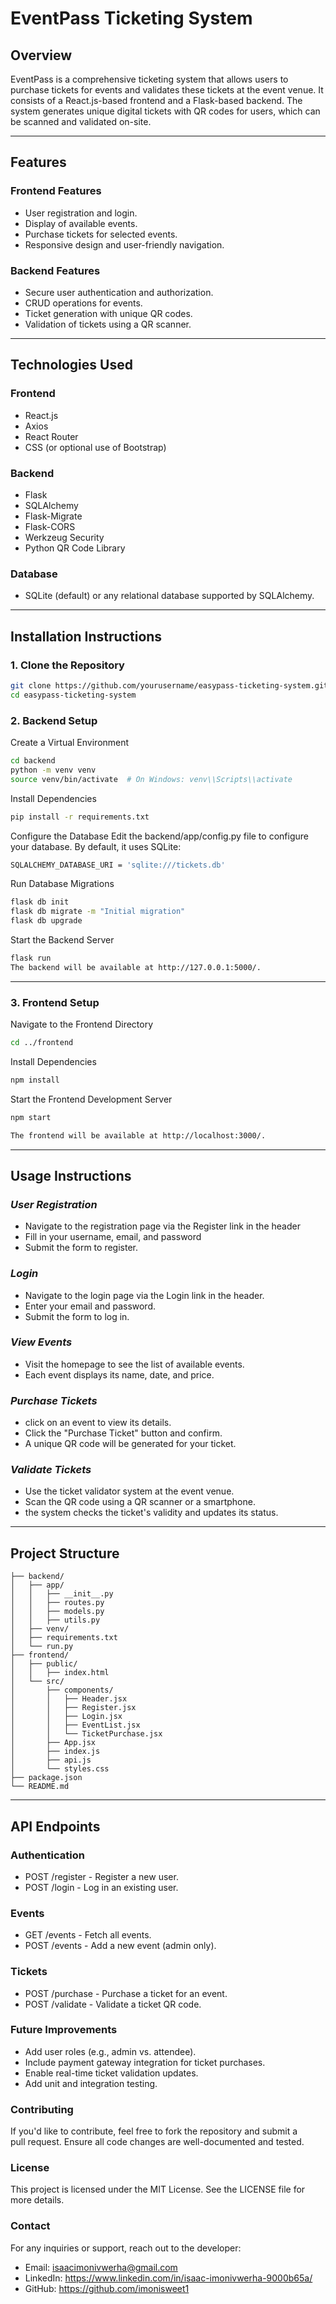 # EventPass Ticketing System
## **Overview**
EventPass is a comprehensive ticketing system that allows users to purchase tickets for events and validates these tickets at the event venue. It consists of a React.js-based frontend and a Flask-based backend. The system generates unique digital tickets with QR codes for users, which can be scanned and validated on-site.

---
## **Features**

### **Frontend Features**
- User registration and login.
- Display of available events.
- Purchase tickets for selected events.
- Responsive design and user-friendly navigation.

### **Backend Features**
- Secure user authentication and authorization.
- CRUD operations for events.
- Ticket generation with unique QR codes.
- Validation of tickets using a QR scanner.

---
## **Technologies Used**

### **Frontend**
- React.js
- Axios
- React Router
- CSS (or optional use of Bootstrap)

### **Backend**
- Flask
- SQLAlchemy
- Flask-Migrate
- Flask-CORS
- Werkzeug Security
- Python QR Code Library

### **Database**
- SQLite (default) or any relational database supported by SQLAlchemy.

---
## **Installation Instructions**

### **1. Clone the Repository**
```bash
git clone https://github.com/yourusername/easypass-ticketing-system.git
cd easypass-ticketing-system
```
### **2. Backend Setup**
Create a Virtual Environment
```bash
cd backend
python -m venv venv
source venv/bin/activate  # On Windows: venv\\Scripts\\activate
```
Install Dependencies
```bash
pip install -r requirements.txt
```
Configure the Database
Edit the backend/app/config.py file to configure your database. By default, it uses SQLite:
```bash
SQLALCHEMY_DATABASE_URI = 'sqlite:///tickets.db'
```
Run Database Migrations
```bash
flask db init
flask db migrate -m "Initial migration"
flask db upgrade
```
Start the Backend Server
```bash
flask run
The backend will be available at http://127.0.0.1:5000/.
```
---
### **3. Frontend Setup**
Navigate to the Frontend Directory
```bash
cd ../frontend
```
Install Dependencies
```bash
npm install
```
Start the Frontend Development Server
```bash
npm start

The frontend will be available at http://localhost:3000/.
```
---
## **Usage Instructions**
### ***User Registration***
- Navigate to the registration page via the Register link in the header
- Fill in your username, email, and password
- Submit the form to register.
### ***Login***
- Navigate to the login page via the Login link in the header.
- Enter your email and password.
- Submit the form to log in.
### ***View Events***
- Visit the homepage to see the list of available events.
- Each event displays its name, date, and price.
### ***Purchase Tickets***
- click on an event to view its details.
- Click the "Purchase Ticket" button and confirm.
- A unique QR code will be generated for your ticket.
### ***Validate Tickets***
- Use the ticket validator system at the event venue.
- Scan the QR code using a QR scanner or a smartphone.
- the system checks the ticket's validity and updates its status.

---
## **Project Structure**
```bashticketing-system/
├── backend/
│   ├── app/
│   │   ├── __init__.py
│   │   ├── routes.py
│   │   ├── models.py
│   │   ├── utils.py
│   ├── venv/
│   ├── requirements.txt
│   └── run.py
├── frontend/
│   ├── public/
│   │   ├── index.html
│   └── src/
│       ├── components/
│       │   ├── Header.jsx
│       │   ├── Register.jsx
│       │   ├── Login.jsx
│       │   ├── EventList.jsx
│       │   └── TicketPurchase.jsx
│       ├── App.jsx
│       ├── index.js
│       ├── api.js
│       └── styles.css
├── package.json
└── README.md
```
---
## **API Endpoints**
### Authentication
- POST /register - Register a new user.
- POST /login - Log in an existing user.
### Events
- GET /events - Fetch all events.
- POST /events - Add a new event (admin only).
### Tickets
- POST /purchase - Purchase a ticket for an event.
- POST /validate - Validate a ticket QR code.
### Future Improvements
- Add user roles (e.g., admin vs. attendee).
- Include payment gateway integration for ticket purchases.
- Enable real-time ticket validation updates.
- Add unit and integration testing.
### Contributing
If you'd like to contribute, feel free to fork the repository and submit a <br> pull request. Ensure all code changes are well-documented and tested.

### License
This project is licensed under the MIT License. See the LICENSE file for more details.
### Contact
For any inquiries or support, reach out to the developer:

- Email: isaacimonivwerha@gmail.com<br>
- LinkedIn: https://www.linkedin.com/in/isaac-imonivwerha-9000b65a/<br>
- GitHub: https://github.com/imonisweet1